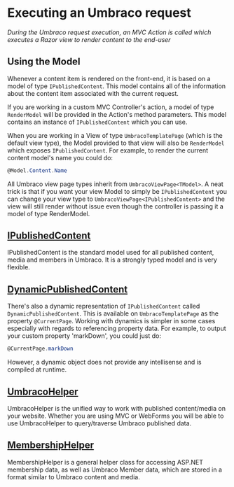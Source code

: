# Executing an Umbraco request

_During the Umbraco request execution, an MVC Action is called which executes a Razor view to render content to the end-user_

## Using the Model

Whenever a content item is rendered on the front-end, it is based on a model of type `IPublishedContent`.
This model contains all of the information about the content item associated with the current request.

If you are working in a custom MVC Controller's action, a model of type `RenderModel` will be provided in the Action's method parameters.
This model contains an instance of `IPublishedContent` which you can use.

When you are working in a View of type `UmbracoTemplatePage` (which is the default view type), the Model provided to that view
will also be `RenderModel` which exposes `IPublishedContent`. For example, to render the current content model's name you could do:

```csharp
@Model.Content.Name
```

All Umbraco view page types inherit from `UmbracoViewPage<TModel>`. A neat trick is that if you want your view Model to simply be `IPublishedContent`
you can change your view type to `UmbracoViewPage<IPublishedContent>` and the view will still render without issue even though the controller
is passing it a model of type RenderModel.

## [IPublishedContent](../../../Reference/Querying/IPublishedContent/index.md)

IPublishedContent is the standard model used for all published content, media and members in Umbraco. It is a strongly typed model and is very flexible.

## [DynamicPublishedContent](../../../Reference/Querying/DynamicPublishedContent/index.md)

There's also a dynamic representation of `IPublishedContent` called `DynamicPublishedContent`. This is available on `UmbracoTemplatePage` as the property `@CurrentPage`.
Working with dynamics is simpler in some cases especially with regards to referencing property data. For example, to output your custom property 'markDown', you could just do:

```csharp
@CurrentPage.markDown
```

However, a dynamic object does not provide any intellisense and is compiled at runtime.

## [UmbracoHelper](../../../Reference/Querying/UmbracoHelper/index.md)

UmbracoHelper is the unified way to work with published content/media on your website. Whether you are using MVC or WebForms you will be able to use UmbracoHelper to query/traverse Umbraco published data.

## [MembershipHelper](../../../Reference/Querying/MemberShipHelper/index.md)

MembershipHelper is a general helper class for accessing ASP.NET membership data, as well as Umbraco Member data, which are stored in a format similar to Umbraco content and media.

